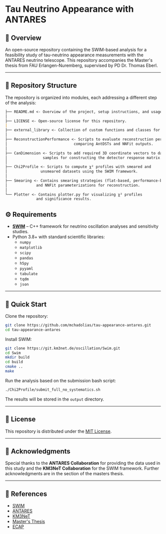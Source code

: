 # Tau Neutrino Appearance with ANTARES

## 📖 Overview

An open-source repository containing the SWIM-based analysis for a feasibility study of tau-neutrino appearance measurements with the ANTARES neutrino telescope. This repository accompanies the Master's thesis from FAU Erlangen-Nuremberg, supervised by PD Dr. Thomas Eberl.

---

## 📂 Repository Structure

The repository is organized into modules, each addressing a different step of the analysis:

```markdown
├── README.md <- Overview of the project, setup instructions, and usage.
│
├── LICENSE <- Open-source license for this repository.
|
├── external_library <- Collection of custom functions and classes for data handling and analysis.
│
├── ReconstructionPerformance <- Scripts to evaluate reconstruction performance,
│                              comparing AntDSTs and NNFit outputs.
│
├── CanDimension <- Scripts to add required 3D coordinate vectors to data
│                samples for constructing the detector response matrix.
│
├── Chi2Profile <- Scripts to compute χ² profiles with smeared and
│               unsmeared datasets using the SWIM framework.
│
├── Smearing <- Contains smearing strategies (flat-based, performance-based)
│             and NNFit parameterizations for reconstruction.
│
└── Plotter <- Contains plotter.py for visualizing χ² profiles 
              and significance results.
```

## ⚙️ Requirements

- **[SWIM](https://git.km3net.de/oscillation/Swim)** –  C++ framework for neutrino oscillation analyses and sensitivity studies.  
- Python 3.8+ with standard scientific libraries:
  - `numpy`
  - `matplotlib`
  - `scipy`
  - `pandas`
  - `h5py`
  - `pyyaml`
  - `tabulate`
  - `tqdm`
  - `json`

---

## 🚀 Quick Start

Clone the repository:

```bash
git clone https://github.com/mchadolias/tau-appearance-antares.git
cd tau-appearance-antares

```

Install SWIM:

```bash
git clone https://git.km3net.de/oscillation/Swim.git
cd Swim
mkdir build
cd build
cmake ..
make
```

Run the analysis based on the submission bash script:

```bash
./Chi2Profile/submit_full_no_systematics.sh
```

The results will be stored in the `output` directory.

---

## 📝 License

This repository is distributed under the [MIT License](LICENSE).

---

## 🙏 Acknowledgments

Special thanks to the **ANTARES Collaboration** for providing the data used in this study and the **KM3NeT Collaboration** for the SWIM framework. Further acknowledgments are in the section of the masters thesis.

---

## 📖 References

- [SWIM](https://git.km3net.de/oscillation/Swim)
- [ANTARES](https://antares.in2p3.fr/)
- [KM3NeT](https://www.km3net.org/)
- [Master's Thesis](https://ecap.nat.fau.de/wp-content/uploads/2025/03/MSc_MichailChadolias_ANTARES_TauAppearance.pdf)
- [ECAP](https://ecap.nat.fau.de/)
